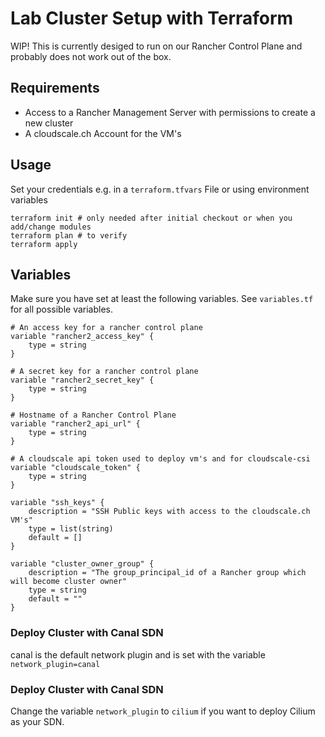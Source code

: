# Lab Cluster Setup with Terraform

WIP!
This is currently desiged to run on our Rancher Control Plane and probably does not work out of the box.

## Requirements



* Access to a Rancher Management Server with permissions to create a new cluster
* A cloudscale.ch Account for the VM's


## Usage

Set your credentials e.g. in a `terraform.tfvars` File or using environment variables

```
terraform init # only needed after initial checkout or when you add/change modules
terraform plan # to verify
terraform apply
```


## Variables

Make sure you have set at least the following variables. See `variables.tf` for all possible variables.



```
# An access key for a rancher control plane
variable "rancher2_access_key" {
    type = string
}

# A secret key for a rancher control plane
variable "rancher2_secret_key" {
    type = string
}

# Hostname of a Rancher Control Plane
variable "rancher2_api_url" {
    type = string
}

# A cloudscale api token used to deploy vm's and for cloudscale-csi
variable "cloudscale_token" {
    type = string
}

variable "ssh_keys" {
    description = "SSH Public keys with access to the cloudscale.ch VM's"
    type = list(string)
    default = []
}

variable "cluster_owner_group" {
    description = "The group_principal_id of a Rancher group which will become cluster owner"
    type = string
    default = ""
}
``` 

### Deploy Cluster with Canal SDN

canal is the default network plugin and is set with the variable `network_plugin=canal`


### Deploy Cluster with Canal SDN

Change the variable `network_plugin` to `cilium` if you want to deploy Cilium as your SDN.